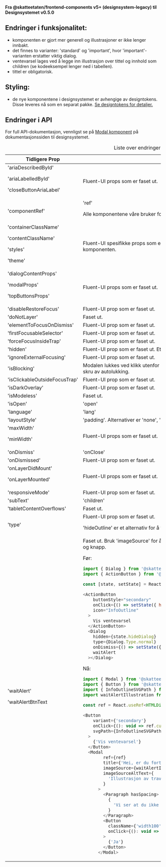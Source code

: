 **Fra @skatteetaten/frontend-components v5+ (designsystem-legacy) til Designsystemet v0.5.0**

## Endringer i funksjonalitet:

- komponenten er gjort mer generell og illustrasjoner er ikke lenger innbakt.
- det finnes to varianter: 'standard' og 'important', hvor 'important'-varianten erstatter viktig dialog.
- ventevarsel lages ved å legge inn illustrasjon over tittel og innhold som children (se kodeeksempel lenger ned i tabellen).
- tittel er obligatorisk.

## Styling:

- de nye komponentene i designsystemet er avhengige av designtokens. Disse leveres nå som en separat pakke. <a class="brodtekst-link" href="#section-designtokens-deprecated">Se designtokens for detaljer.</a>

## Endringer i API

For full API-dokumentasjon, vennligst se på <a class="brodtekst-link" href="https://www.skatteetaten.no/stilogtone/designsystemet/komponenter/modal/">Modal komponent</a> på dokumentasjonssiden til designsystemet.

<div class="migration-tabell">
<table>
<caption>Liste over endringer i komponent-api'et</caption>
<thead><tr><th>Tidligere Prop</th><th>Alternativ</th></tr></thead>
<tbody>
<tr>
<td>
'ariaDescribedById'

'ariaLabelledById'

'closeButtonAriaLabel'

</td>
<td>
Fluent-UI props som er faset ut.
</td>
</tr>
<tr>
<td>'componentRef'</td>
<td>
'ref'

Alle komponentene våre bruker forwardRef. For komponent sendes 'ref' til &lt;dialog&gt;-elementet.

</td>
</tr>
<tr>
<td>
'containerClassName'

'contentClassName'

'styles'

'theme'

</td>
<td>
Fluent-UI spesifikke props som er faset ut. Bruk 'className' eller 'classNames' for å style komponenten.
</td>
</tr>
<tr>
<td>
'dialogContentProps'

'modalProps'

'topButtonsProps'

</td>
<td>
Fluent-UI props som er faset ut.
</td>
</tr>
<tr>
<td>'disableRestoreFocus'</td>
<td>
Fluent-UI prop som er faset ut.
</td>
</tr>
<tr>
<td>'doNotLayer'</td>
<td>
Faset ut.
</td>
</tr>
<tr>
<td>'elementToFocusOnDismiss'</td>
<td>
Fluent-UI prop som er faset ut.
</td>
</tr>
<tr>
<td>'firstFocusableSelector'</td>
<td>
Fluent-UI prop som er faset ut.
</td>
</tr>
<tr>
<td>'forceFocusInsideTrap'</td>
<td>
Fluent-UI prop som er faset ut.
</td>
</tr>
<tr>
<td>'hidden'</td>
<td>
Fluent-UI prop som er faset ut. Et alternativ er å sette 'open' til false for å skjule Modal.
</td>
</tr>
<tr>
<td>'ignoreExternalFocusing'</td>
<td>
Fluent-UI prop som er faset ut.
</td>
</tr>
<tr>
<td>'isBlocking'</td>
<td>
Modalen lukkes ved klikk utenfor modalen by default. Sett 'dismissOnOutsideClick' til false for å skru av autolukking.
</td>
</tr>
<tr>
<td>'isClickableOutsideFocusTrap'</td>
<td>
Fluent-UI prop som er faset ut.
</td>
</tr>
<tr>
<td>'isDarkOverlay'</td>
<td>
Fluent-UI prop som er faset ut.
</td>
</tr>
<tr>
<td>'isModeless'</td>
<td>
Faset ut.
</td>
</tr>
<tr>
<td>'isOpen'</td>
<td>
'open'
</td>
</tr>
<tr>
<td>'language'</td>
<td>
'lang'
</td>
</tr>
<tr>
<td>'layoutStyle'</td>
<td>
'padding'. Alternativer er 'none', 's', 'm', 'l', 'mega'. 'l' er default.
</td>
</tr>
<tr>
<td>
'maxWidth'

'minWidth'

</td>
<td>
Fluent-UI props som er faset ut.
</td>
</tr>
<tr>
<td>'onDismiss'</td>
<td>
'onClose'
</td>
</tr>
<tr>
<td>'onDismissed'</td>
<td>
Fluent-UI prop som er faset ut.
</td>
</tr>
<tr>
<td>
'onLayerDidMount'

'onLayerMounted'

</td>
<td>
Fluent-UI props som er faset ut.
</td>
</tr>
<tr>
<td>'responsiveMode'</td>
<td>
Fluent-UI prop som er faset ut.
</td>
</tr>
<tr>
<td>'subText'</td>
<td>
'children'
</td>
</tr>
<tr>
<td>'tabletContentOverflows'</td>
<td>
Faset ut.
</td>
</tr>
<tr>
<td>'type'</td>
<td>
Fluent-UI prop som er faset ut.

'hideOutline' er et alternativ for å vise modalen uten ramme.

</td>
</tr>
<tr>
<td>
'waitAlert'

'waitAlertBtnText

</td>
<td>
Faset ut. Bruk 'imageSource' for å legge inn bilde øverst i Modal og 'children' for å legge inn tekst og knapp.

Før:

```javascript static
import { Dialog } from '@skatteetaten/frontend-components/Dialog';
import { ActionButton } from '@skatteetaten/frontend-components/ActionButton';

const [state, setState] = React.useState({ hideDialog: true });

<ActionButton
    buttonStyle="secondary"
    onClick={() => setState({ hideDialog: false })}
    icon="InfoOutline"
  >
    Vis ventevarsel
  </ActionButton>
  <Dialog
    hidden={state.hideDialog}
    type={Dialog.Type.normal}
    onDismiss={() => setState({ hideDialog: true });}
    waitAlert
  ></Dialog>
```

Nå:

```js static
import { Modal } from '@skatteetaten/ds-overlays';
import { Button } from '@skatteetaten/ds-buttons';
import { InfoOutlineSVGPath } from '@skatteetaten/ds-buttons';
import waitAlertIllustration from 'assets/wait-alert-illustration.png';

const ref = React.useRef<HTMLDialogElement>(null);

<Button
    variant={'secondary'}
    onClick={(): void => ref.current?.showModal()}
    svgPath={InfoOutlineSVGPath}
  >
    {'Vis ventevarsel'}
  </Button>
  <Modal
        ref={ref}
        title={'Hei, er du fortsatt her?'}
        imageSource={waitAlertIllustration}
        imageSourceAltText={
          'Illustrasjon av travel person med seks armer, opptatt med kontorarbeid.'
        }
      >
        <Paragraph hasSpacing>
          {
            'Vi ser at du ikke har gjort noe på nettsiden på ei stund. Er du fortsatt her?'
          }
        </Paragraph>
        <Button
          className={'width100'}
          onClick={(): void => ref.current?.close()}
        >
          {'Ja'}
        </Button>
      </Modal>
```

</td>
</tr>
</tbody>
</table>
</div>
